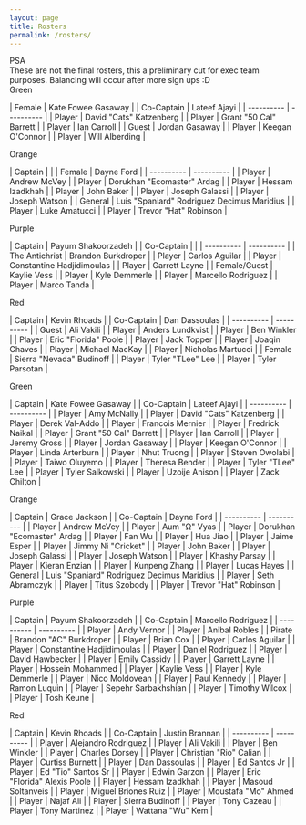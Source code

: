 ```yaml
---
layout: page
title: Rosters
permalink: /rosters/
---
```


<!-- begin row news updates -->
<div class="card bg-light text-center my-3">
<div class="card-header text-center">
    PSA
</div>
<div class="card-body" markdown=1>
These are not the final rosters, this a preliminary cut for exec team purposes. Balancing will occur after more sign ups :D
</div>
</div>

<div class="row">

<div class="col-md-3 pb-2">
<div class="card">
<div class="card-header text-center text-white bg-green">Green</div>
<div class="card-body w-100" markdown=1>

| Female | Kate Fowee Gasaway |
| Co-Captain | Lateef Ajayi |
| ---------- | ---------- |
| Player | David "Cats" Katzenberg |
| Player | Grant "50 Cal" Barrett |
| Player | Ian Carroll |
| Guest | Jordan Gasaway  |
| Player | Keegan O'Connor |
| Player | Will Alberding |

</div>
</div>
</div>

<div class="col-md-3 pb-2">
<div class="card">
<div class="card-header text-center text-white bg-orange">Orange</div>
<div class="card-body w-100" markdown=1>

| Captain |  |
| Female | Dayne Ford |
| ---------- | ---------- |
| Player | Andrew McVey |
| Player | Dorukhan "Ecomaster" Ardag |
| Player | Hessam Izadkhah |
| Player | John Baker |
| Player | Joseph Galassi |
| Player | Joseph Watson |
| General | Luis "Spaniard" Rodriguez Decimus Maridius |
| Player | Luke Amatucci |
| Player | Trevor "Hat" Robinson |

</div>
</div>
</div>

<div class="col-md-3 pb-2">
<div class="card">
<div class="card-header text-center text-white bg-purple">Purple</div>
<div class="card-body w-100" markdown=1>

| Captain | Payum Shakoorzadeh |
| Co-Captain |  |
| ---------- | ---------- |
| The Antichrist | Brandon Burkdroper |
| Player | Carlos Aguilar |
| Player | Constantine Hadjidimoulas |
| Player | Garrett Layne |
| Female/Guest | Kaylie Vess |
| Player | Kyle Demmerle |
| Player | Marcello Rodriguez |
| Player | Marco Tanda |

</div>
</div>
</div>

<div class="col-md-3 pb-2">
<div class="card">
<div class="card-header text-center text-white bg-red">Red</div>
<div class="card-body w-100" markdown=1>

| Captain | Kevin Rhoads |
| Co-Captain | Dan Dassoulas |
| ---------- | ---------- |
| Guest | Ali Vakili |
| Player | Anders Lundkvist |
| Player | Ben Winkler |
| Player | Eric "Florida" Poole |
| Player | Jack Topper |
| Player | Joaqin Chaves |
| Player | Michael MacKay |
| Player | Nicholas Martucci |
| Female | Sierra "Nevada" Budinoff |
| Player | Tyler "TLee" Lee |
| Player | Tyler Parsotan |

</div>
</div>
</div>

</div> <!-- end row -->


<div class="row">

<div class="col-md-3">
<div class="card">
<div class="card-header text-center text-white bg-green">Green</div>
<div class="card-body w-100" markdown=1>

| Captain | Kate Fowee Gasaway |
| Co-Captain | Lateef Ajayi |
| ---------- | ---------- |
| Player | Amy McNally |
| Player | David "Cats" Katzenberg |
| Player | Derek Val-Addo |
| Player | Francois Mernier |
| Player | Fredrick Naikal |
| Player | Grant "50 Cal" Barrett |
| Player | Ian Carroll |
| Player | Jeremy Gross |
| Player | Jordan Gasaway  |
| Player | Keegan O'Connor |
| Player | Linda Arterburn |
| Player | Nhut Truong |
| Player | Steven Owolabi |
| Player | Taiwo Oluyemo |
| Player | Theresa Bender |
| Player | Tyler "TLee" Lee |
| Player | Tyler Salkowski |
| Player | Uzoije Anison |
| Player | Zack Chilton |

</div>
</div>
</div>

<div class="col-md-3">
<div class="card">
<div class="card-header text-center text-white bg-orange">Orange</div>
<div class="card-body w-100" markdown=1>

| Captain | Grace Jackson |
| Co-Captain | Dayne Ford |
| ---------- | ---------- |
| Player | Andrew McVey |
| Player | Aum "Ω" Vyas |
| Player | Dorukhan "Ecomaster" Ardag |
| Player | Fan Wu  |
| Player | Hua Jiao |
| Player | Jaime Esper |
| Player | Jimmy Ni "Cricket" |
| Player | John Baker |
| Player | Joseph Galassi |
| Player | Joseph Watson |
| Player | Khashy Parsay |
| Player | Kieran Enzian |
| Player | Kunpeng Zhang  |
| Player | Lucas Hayes  |
| General | Luis "Spaniard" Rodriguez Decimus Maridius |
| Player | Seth Abramczyk |
| Player | Titus Szobody  |
| Player | Trevor "Hat" Robinson  |

</div>
</div>
</div>

<div class="col-md-3">
<div class="card">
<div class="card-header text-center text-white bg-purple">Purple</div>
<div class="card-body w-100" markdown=1>

| Captain | Payum Shakoorzadeh |
| Co-Captain | Marcello Rodriguez |
| ---------- | ---------- |
| Player | Andy Vernor  |
| Player | Anibal Robles  |
| Pirate | Brandon "AC" Burkdroper |
| Player | Brian Cox |
| Player | Carlos Aguilar |
| Player | Constantine Hadjidimoulas |
| Player | Daniel Rodriguez  |
| Player | David Hawbecker |
| Player | Emily Cassidy  |
| Player | Garrett Layne |
| Player | Hossein Mohammed |
| Player | Kaylie Vess |
| Player | Kyle Demmerle |
| Player | Nico Moldovean  |
| Player | Paul Kennedy |
| Player | Ramon Luquin |
| Player | Sepehr Sarbakhshian |
| Player | Timothy Wilcox |
| Player | Tosh Keune |

</div>
</div>
</div>

<div class="col-md-3">
<div class="card">
<div class="card-header text-center text-white bg-red">Red</div>
<div class="card-body w-100" markdown=1>

| Captain | Kevin Rhoads |
| Co-Captain | Justin Brannan |
| ---------- | ---------- |
| Player | Alejandro Rodriguez |
| Player | Ali Vakili |
| Player | Ben Winkler |
| Player | Charles Dorsey |
| Player | Christian "Rio" Calian |
| Player | Curtiss Burnett |
| Player | Dan Dassoulas |
| Player | Ed Santos Jr |
| Player | Ed "Tio" Santos Sr |
| Player | Edwin Garzon |
| Player | Eric "Florida" Alexis Poole |
| Player | Hessam Izadkhah |
| Player | Masoud Soltanveis |
| Player | Miguel Briones Ruiz |
| Player | Moustafa "Mo" Ahmed |
| Player | Najaf Ali  |
| Player | Sierra Budinoff |
| Player | Tony Cazeau |
| Player | Tony Martinez |
| Player | Wattana "Wu" Kem |

</div>
</div>
</div>

</div> <!-- end row -->
